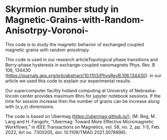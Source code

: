 # Skyrmion number study in Magnetic-Grains-with-Random-Anisotrpy-Voronoi-

This code is to study the magnetic behavior of exchanged coupled magnetic grains with random anisotropy.

This code is used in our research articleTopological phase transitions and Berry-phase hysteresis in exchange-coupled nanomagnets Phys. Rev. B 106, 134430 (https://journals.aps.org/prb/abstract/10.1103/PhysRevB.106.134430). in our article we used this code to explain our experimental results. 

Our supercomputer facility holland computing at University of Nebraska-lincoln center provides maximum 8hrs for jupyter notebook sessions. If the time for session increase then the number of grains can be increase along with (x,y,z) dimensions. 

The code is based on Ubermag (https://ubermag.github.io/), (M. Beg, M. Lang and H. Fangohr, “Ubermag: Toward More Effective Micromagnetic Workflows,” in IEEE Transactions on Magnetics, vol. 58, no. 2, pp. 1-5, Feb. 2022, Art no. 7300205, doi: 10.1109/TMAG.2021.3078896).

